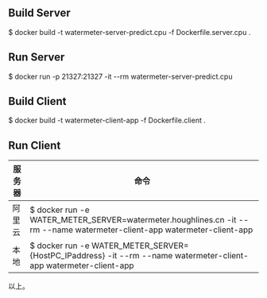 ## Build Server
$ docker build -t watermeter-server-predict.cpu -f Dockerfile.server.cpu .

## Run Server
$ docker run -p 21327:21327 -it --rm watermeter-server-predict.cpu

## Build Client
$ docker build -t watermeter-client-app -f Dockerfile.client .

## Run Client
|服务器   |命令|
|--------|---|
|阿里云   | $ docker run -e WATER_METER_SERVER=watermeter.houghlines.cn -it --rm --name watermeter-client-app watermeter-client-app |
|本地     | $ docker run -e WATER_METER_SERVER={HostPC_IPaddress} -it --rm --name watermeter-client-app watermeter-client-app |

以上。
